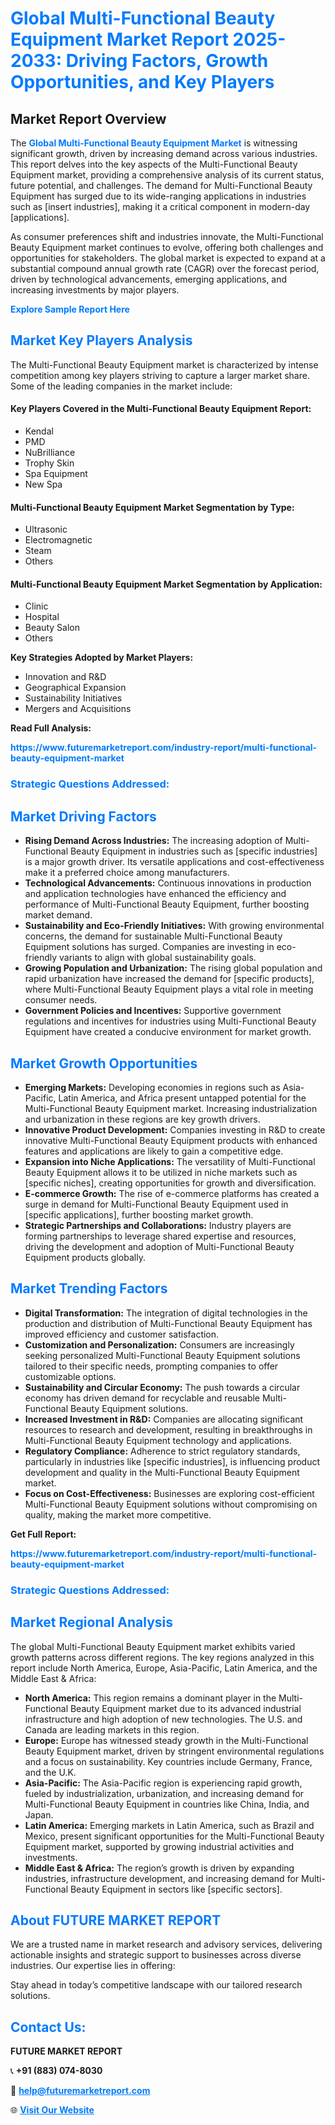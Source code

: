 <h1 style="color: #007BFF;">Global Multi-Functional Beauty Equipment Market Report 2025-2033: Driving Factors, Growth Opportunities, and Key Players</h1>

<section id="overview">
<h2>Market Report Overview</h2>
<p>The <a href="https://www.futuremarketreport.com/industry-report/multi-functional-beauty-equipment-market" style="color: #007BFF; text-decoration: none;"><strong>Global Multi-Functional Beauty Equipment Market</strong></a> is witnessing significant growth, driven by increasing demand across various industries. This report delves into the key aspects of the Multi-Functional Beauty Equipment market, providing a comprehensive analysis of its current status, future potential, and challenges. The demand for Multi-Functional Beauty Equipment has surged due to its wide-ranging applications in industries such as [insert industries], making it a critical component in modern-day [applications].</p>
<p>As consumer preferences shift and industries innovate, the Multi-Functional Beauty Equipment market continues to evolve, offering both challenges and opportunities for stakeholders. The global market is expected to expand at a substantial compound annual growth rate (CAGR) over the forecast period, driven by technological advancements, emerging applications, and increasing investments by major players.</p>
</section>

<section id="overview">
<p><a href="https://www.futuremarketreport.com/request-sample/reportId=53272" style="color: #007BFF; text-decoration: none;"><strong>Explore Sample Report Here</strong></a></p>
</section>

<section id="key-players">
<h2 style="color: #007BFF;">Market Key Players Analysis</h2>
<p>The Multi-Functional Beauty Equipment market is characterized by intense competition among key players striving to capture a larger market share. Some of the leading companies in the market include:</p>
<h4>Key Players Covered in the Multi-Functional Beauty Equipment Report:</h4>
<ul><li>Kendal</li><li>PMD</li><li>NuBrilliance</li><li>Trophy Skin</li><li>Spa Equipment</li><li>New Spa</li></ul>
<h4>Multi-Functional Beauty Equipment Market Segmentation by Type:</h4>
<ul><li>Ultrasonic</li><li>Electromagnetic</li><li>Steam</li><li>Others</li></ul>

<h4>Multi-Functional Beauty Equipment Market Segmentation by Application:</h4>
<ul><li>Clinic</li><li>Hospital</li><li>Beauty Salon</li><li>Others</li></ul>
<p><strong>Key Strategies Adopted by Market Players:</strong></p>
<ul>
<li>Innovation and R&D</li>
<li>Geographical Expansion</li>
<li>Sustainability Initiatives</li>
<li>Mergers and Acquisitions</li>
</ul>
</section>

<section>
<p><strong>Read Full Analysis: </strong></p><a href="https://www.futuremarketreport.com/industry-report/multi-functional-beauty-equipment-market" style="color: #007BFF; text-decoration: none;"><strong>https://www.futuremarketreport.com/industry-report/multi-functional-beauty-equipment-market</strong></a>
<h3 style="color: #007BFF;">Strategic Questions Addressed:</h3>
</section>

<section id="driving-factors">
<h2 style="color: #007BFF;">Market Driving Factors</h2>
<ul>
<li><strong>Rising Demand Across Industries:</strong> The increasing adoption of Multi-Functional Beauty Equipment in industries such as [specific industries] is a major growth driver. Its versatile applications and cost-effectiveness make it a preferred choice among manufacturers.</li>
<li><strong>Technological Advancements:</strong> Continuous innovations in production and application technologies have enhanced the efficiency and performance of Multi-Functional Beauty Equipment, further boosting market demand.</li>
<li><strong>Sustainability and Eco-Friendly Initiatives:</strong> With growing environmental concerns, the demand for sustainable Multi-Functional Beauty Equipment solutions has surged. Companies are investing in eco-friendly variants to align with global sustainability goals.</li>
<li><strong>Growing Population and Urbanization:</strong> The rising global population and rapid urbanization have increased the demand for [specific products], where Multi-Functional Beauty Equipment plays a vital role in meeting consumer needs.</li>
<li><strong>Government Policies and Incentives:</strong> Supportive government regulations and incentives for industries using Multi-Functional Beauty Equipment have created a conducive environment for market growth.</li>
</ul>
</section>

<section id="growth-opportunities">
<h2 style="color: #007BFF;">Market Growth Opportunities</h2>
<ul>
<li><strong>Emerging Markets:</strong> Developing economies in regions such as Asia-Pacific, Latin America, and Africa present untapped potential for the Multi-Functional Beauty Equipment market. Increasing industrialization and urbanization in these regions are key growth drivers.</li>
<li><strong>Innovative Product Development:</strong> Companies investing in R&D to create innovative Multi-Functional Beauty Equipment products with enhanced features and applications are likely to gain a competitive edge.</li>
<li><strong>Expansion into Niche Applications:</strong> The versatility of Multi-Functional Beauty Equipment allows it to be utilized in niche markets such as [specific niches], creating opportunities for growth and diversification.</li>
<li><strong>E-commerce Growth:</strong> The rise of e-commerce platforms has created a surge in demand for Multi-Functional Beauty Equipment used in [specific applications], further boosting market growth.</li>
<li><strong>Strategic Partnerships and Collaborations:</strong> Industry players are forming partnerships to leverage shared expertise and resources, driving the development and adoption of Multi-Functional Beauty Equipment products globally.</li>
</ul>
</section>

<section id="trending-factors">
<h2 style="color: #007BFF;">Market Trending Factors</h2>
<ul>
<li><strong>Digital Transformation:</strong> The integration of digital technologies in the production and distribution of Multi-Functional Beauty Equipment has improved efficiency and customer satisfaction.</li>
<li><strong>Customization and Personalization:</strong> Consumers are increasingly seeking personalized Multi-Functional Beauty Equipment solutions tailored to their specific needs, prompting companies to offer customizable options.</li>
<li><strong>Sustainability and Circular Economy:</strong> The push towards a circular economy has driven demand for recyclable and reusable Multi-Functional Beauty Equipment solutions.</li>
<li><strong>Increased Investment in R&D:</strong> Companies are allocating significant resources to research and development, resulting in breakthroughs in Multi-Functional Beauty Equipment technology and applications.</li>
<li><strong>Regulatory Compliance:</strong> Adherence to strict regulatory standards, particularly in industries like [specific industries], is influencing product development and quality in the Multi-Functional Beauty Equipment market.</li>
<li><strong>Focus on Cost-Effectiveness:</strong> Businesses are exploring cost-efficient Multi-Functional Beauty Equipment solutions without compromising on quality, making the market more competitive.</li>
</ul>
</section>

<section>
<p><strong>Get Full Report: </strong></p><a href="https://www.futuremarketreport.com/industry-report/multi-functional-beauty-equipment-market" style="color: #007BFF; text-decoration: none;"><strong>https://www.futuremarketreport.com/industry-report/multi-functional-beauty-equipment-market</strong></a>
<h3 style="color: #007BFF;">Strategic Questions Addressed:</h3>
</section>


<section id="regional-analysis">
<h2 style="color: #007BFF;">Market Regional Analysis</h2>
<p>The global Multi-Functional Beauty Equipment market exhibits varied growth patterns across different regions. The key regions analyzed in this report include North America, Europe, Asia-Pacific, Latin America, and the Middle East & Africa:</p>
<ul>
<li><strong>North America:</strong> This region remains a dominant player in the Multi-Functional Beauty Equipment market due to its advanced industrial infrastructure and high adoption of new technologies. The U.S. and Canada are leading markets in this region.</li>
<li><strong>Europe:</strong> Europe has witnessed steady growth in the Multi-Functional Beauty Equipment market, driven by stringent environmental regulations and a focus on sustainability. Key countries include Germany, France, and the U.K.</li>
<li><strong>Asia-Pacific:</strong> The Asia-Pacific region is experiencing rapid growth, fueled by industrialization, urbanization, and increasing demand for Multi-Functional Beauty Equipment in countries like China, India, and Japan.</li>
<li><strong>Latin America:</strong> Emerging markets in Latin America, such as Brazil and Mexico, present significant opportunities for the Multi-Functional Beauty Equipment market, supported by growing industrial activities and investments.</li>
<li><strong>Middle East & Africa:</strong> The region’s growth is driven by expanding industries, infrastructure development, and increasing demand for Multi-Functional Beauty Equipment in sectors like [specific sectors].</li>
</ul>
</section>

<footer>
<h2 style="color: #007BFF;">About FUTURE MARKET REPORT</h2>
<p>We are a trusted name in market research and advisory services, delivering actionable insights and strategic support to businesses across diverse industries. Our expertise lies in offering:</p>

<p>Stay ahead in today’s competitive landscape with our tailored research solutions.</p>

<h2 style="color: #007BFF;">Contact Us:</h2>
<p><strong>FUTURE MARKET REPORT</strong></p>
<p>📞 <strong>+91 (883) 074-8030</strong></p>
<p>📧 <strong><a href="mailto:help@futuremarketreport.com" style="color: #007BFF;">help@futuremarketreport.com</a></strong></p>
<p>🌐 <strong><a href="https://www.futuremarketreport.com/" style="color: #007BFF;">Visit Our Website</a></strong></p>
</footer>